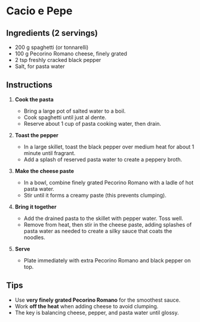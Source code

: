 # Cacio e Pepe

## Ingredients (2 servings)
- 200 g spaghetti (or tonnarelli)  
- 100 g Pecorino Romano cheese, finely grated  
- 2 tsp freshly cracked black pepper  
- Salt, for pasta water  

## Instructions

1. **Cook the pasta**  
   - Bring a large pot of salted water to a boil.  
   - Cook spaghetti until just al dente.  
   - Reserve about 1 cup of pasta cooking water, then drain.  

2. **Toast the pepper**  
   - In a large skillet, toast the black pepper over medium heat for about 1 minute until fragrant.  
   - Add a splash of reserved pasta water to create a peppery broth.  

3. **Make the cheese paste**  
   - In a bowl, combine finely grated Pecorino Romano with a ladle of hot pasta water.  
   - Stir until it forms a creamy paste (this prevents clumping).  

4. **Bring it together**  
   - Add the drained pasta to the skillet with pepper water. Toss well.  
   - Remove from heat, then stir in the cheese paste, adding splashes of pasta water as needed to create a silky sauce that coats the noodles.  

5. **Serve**  
   - Plate immediately with extra Pecorino Romano and black pepper on top.  

## Tips
- Use **very finely grated Pecorino Romano** for the smoothest sauce.  
- Work **off the heat** when adding cheese to avoid clumping.  
- The key is balancing cheese, pepper, and pasta water until glossy.  